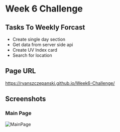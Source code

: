 # Week 6 Challenge

## Tasks To Weekly Forcast
 - Create single day section
 - Get data from server side api
 - Create UV Index card
 - Search for location

 ## Page URL
 https://ryanszczepanski.github.io/Week6-Challenge/

 ## Screenshots
 ### Main Page
 ![MainPage](https://github.com/RyanSzczepanski/Week6-Challenge/blob/main/mainpage.JPG?raw=true)
